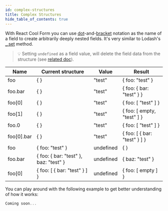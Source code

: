 ```yaml
---
id: complex-structures
title: Complex Structures
hide_table_of_contents: true
---
```


With React Cool Form you can use [dot](https://developer.mozilla.org/en-US/docs/Web/JavaScript/Reference/Operators/Property_accessors#Dot_notation)-and-[bracket](https://developer.mozilla.org/en-US/docs/Web/JavaScript/Reference/Operators/Property_accessors#Bracket_notation) notation as the name of a field to create arbitrarily deeply nested fields. It's very similar to Lodash's [\_.set](https://lodash.com/docs/4.17.15#set) method.

> 💡 Setting `undefined` as a field value, will delete the field data from the structure (see [related doc](../api-reference/use-form#setfieldvalue)).

| Name       | Current structure                     | Value     | Result                       |
| ---------- | ------------------------------------- | --------- | ---------------------------- |
| foo        | { }                                   | "test"    | { foo: "test" }              |
| foo.bar    | { }                                   | "test"    | { foo: { bar: "test" } }     |
| foo[0]     | { }                                   | "test"    | { foo: [ "test" ] }          |
| foo[1]     | { }                                   | "test"    | { foo: [ empty, "test" ] }   |
| foo.0      | { }                                   | "test"    | { foo: [ "test" ] }          |
| foo[0].bar | { }                                   | "test"    | { foo: [ { bar: "test" } ] } |
| foo        | { foo: "test" }                       | undefined | { }                          |
| foo.bar    | { foo: { bar: "test" }, baz: "test" } | undefined | { baz: "test" }              |
| foo[0]     | { foo: [ { bar: "test" } ] }          | undefined | { foo: [ empty ] }           |

You can play around with the following example to get better understanding of how it works:

```js
Coming soon...
```
